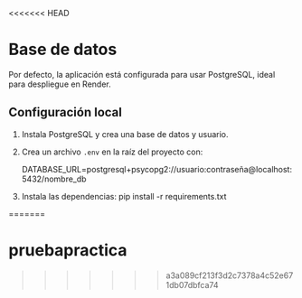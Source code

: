 <<<<<<< HEAD
# Base de datos

Por defecto, la aplicación está configurada para usar PostgreSQL, ideal para despliegue en Render.

## Configuración local

1. Instala PostgreSQL y crea una base de datos y usuario.
2. Crea un archivo `.env` en la raíz del proyecto con:

    DATABASE_URL=postgresql+psycopg2://usuario:contraseña@localhost:5432/nombre_db

3. Instala las dependencias:
    pip install -r requirements.txt

=======
# pruebapractica
>>>>>>> a3a089cf213f3d2c7378a4c52e671db07dbfca74
